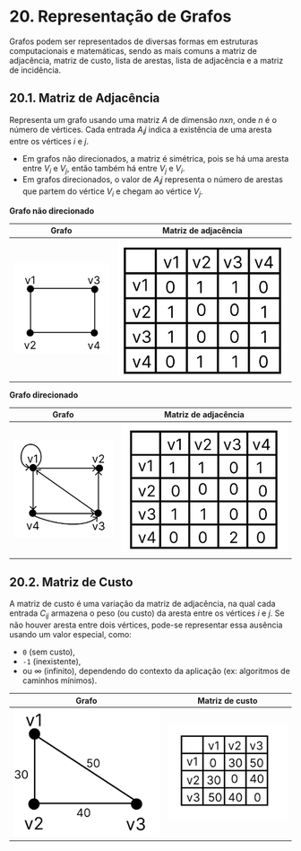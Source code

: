 # 20. Representação de Grafos

Grafos podem ser representados de diversas formas em estruturas computacionais e matemáticas, sendo as mais comuns a matriz de adjacência, matriz de custo, lista de arestas, lista de adjacência e a matriz de incidência. 

## 20.1. Matriz de Adjacência

Representa um grafo usando uma matriz $A$ de dimensão $nxn$, onde $n$ é o número de vértices. Cada entrada $A_ij$ indica a existência de uma aresta entre os vértices $i$ e $j$.

- Em grafos não direcionados, a matriz é simétrica, pois se há uma aresta entre $V_i$ e $V_j$, então também há entre $V_j$ e $V_i$.
- Em grafos direcionados, o valor de $A_ij$ representa o número de arestas que partem do vértice $V_i$ e chegam ao vértice $V_j$.

**Grafo não direcionado**

| Grafo | Matriz de adjacência |
| ----- | -------------------- |
| <img src="../imgs/grafo_nao_direcionado.png" style="max-height: 60vh;" /> | <img src="../imgs/matriz_adjacencia_grafo_nao_direcionado.png" style="max-height: 60vh;"/> |

**Grafo direcionado**

| Grafo | Matriz de adjacência |
| ----- | -------------------- |
| <img src="../imgs/grafo_direcionado.png" style="max-height: 60vh;" /> | <img src="../imgs/matriz_adjacencia_grafo_direcionado.png" style="max-height: 60vh;"/> |

## 20.2. Matriz de Custo

A matriz de custo é uma variação da matriz de adjacência, na qual cada entrada $C_{ij}$ armazena o peso (ou custo) da aresta entre os vértices $i$ e $j$. Se não houver aresta entre dois vértices, pode-se representar essa ausência usando um valor especial, como:

- `0` (sem custo),
- `-1` (inexistente),
- ou $\infty$ (infinito), dependendo do contexto da aplicação (ex: algoritmos de caminhos mínimos).

| Grafo | Matriz de custo |
| ----- | --------------- |
| <img src="../imgs/grafo_de_custo.png" style="max-height: 60vh;" /> | <img src="../imgs/matriz_de_custo.png" style="max-height: 60vh;"/> |